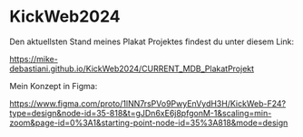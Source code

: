 # KickWeb2024

Den aktuellsten Stand meines Plakat Projektes findest du unter diesem Link:

https://mike-debastiani.github.io/KickWeb2024/CURRENT_MDB_PlakatProjekt

Mein Konzept in Figma:

https://www.figma.com/proto/1lNN7rsPVo9PwyEnVydH3H/KickWeb-F24?type=design&node-id=35-818&t=gJDn6xE6j8pfgonM-1&scaling=min-zoom&page-id=0%3A1&starting-point-node-id=35%3A818&mode=design
